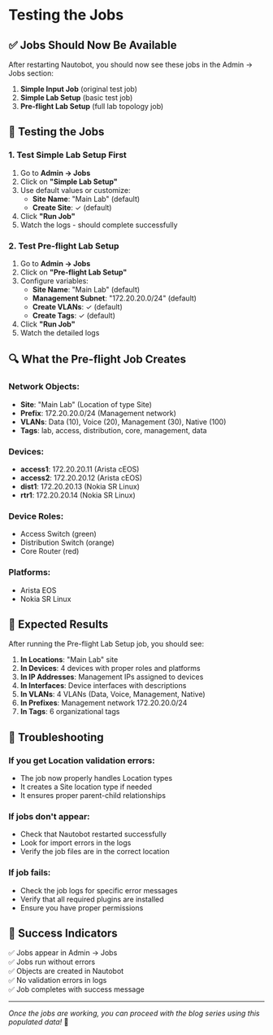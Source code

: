 # Testing the Jobs

## ✅ **Jobs Should Now Be Available**

After restarting Nautobot, you should now see these jobs in the Admin → Jobs section:

1. **Simple Input Job** (original test job)
2. **Simple Lab Setup** (basic test job)
3. **Pre-flight Lab Setup** (full lab topology job)

## 🧪 **Testing the Jobs**

### **1. Test Simple Lab Setup First**
1. Go to **Admin → Jobs**
2. Click on **"Simple Lab Setup"**
3. Use default values or customize:
   - **Site Name**: "Main Lab" (default)
   - **Create Site**: ✓ (default)
4. Click **"Run Job"**
5. Watch the logs - should complete successfully

### **2. Test Pre-flight Lab Setup**
1. Go to **Admin → Jobs**
2. Click on **"Pre-flight Lab Setup"**
3. Configure variables:
   - **Site Name**: "Main Lab" (default)
   - **Management Subnet**: "172.20.20.0/24" (default)
   - **Create VLANs**: ✓ (default)
   - **Create Tags**: ✓ (default)
4. Click **"Run Job"**
5. Watch the detailed logs

## 🔍 **What the Pre-flight Job Creates**

### **Network Objects:**
- **Site**: "Main Lab" (Location of type Site)
- **Prefix**: 172.20.20.0/24 (Management network)
- **VLANs**: Data (10), Voice (20), Management (30), Native (100)
- **Tags**: lab, access, distribution, core, management, data

### **Devices:**
- **access1**: 172.20.20.11 (Arista cEOS)
- **access2**: 172.20.20.12 (Arista cEOS)
- **dist1**: 172.20.20.13 (Nokia SR Linux)
- **rtr1**: 172.20.20.14 (Nokia SR Linux)

### **Device Roles:**
- Access Switch (green)
- Distribution Switch (orange)
- Core Router (red)

### **Platforms:**
- Arista EOS
- Nokia SR Linux

## 🎯 **Expected Results**

After running the Pre-flight Lab Setup job, you should see:

1. **In Locations**: "Main Lab" site
2. **In Devices**: 4 devices with proper roles and platforms
3. **In IP Addresses**: Management IPs assigned to devices
4. **In Interfaces**: Device interfaces with descriptions
5. **In VLANs**: 4 VLANs (Data, Voice, Management, Native)
6. **In Prefixes**: Management network 172.20.20.0/24
7. **In Tags**: 6 organizational tags

## 🚨 **Troubleshooting**

### **If you get Location validation errors:**
- The job now properly handles Location types
- It creates a Site location type if needed
- It ensures proper parent-child relationships

### **If jobs don't appear:**
- Check that Nautobot restarted successfully
- Look for import errors in the logs
- Verify the job files are in the correct location

### **If job fails:**
- Check the job logs for specific error messages
- Verify that all required plugins are installed
- Ensure you have proper permissions

## 🎉 **Success Indicators**

✅ Jobs appear in Admin → Jobs  
✅ Jobs run without errors  
✅ Objects are created in Nautobot  
✅ No validation errors in logs  
✅ Job completes with success message  

---

*Once the jobs are working, you can proceed with the blog series using this populated data!* 🚀
